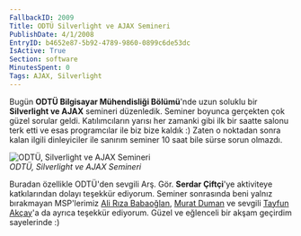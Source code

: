 ```yaml
---
FallbackID: 2009
Title: ODTÜ Silverlight ve AJAX Semineri
PublishDate: 4/1/2008
EntryID: b4652e87-5b92-4789-9860-0899c6de53dc
IsActive: True
Section: software
MinutesSpent: 0
Tags: AJAX, Silverlight
---
```

Bugün **ODTÜ Bilgisayar Mühendisliği Bölümü**'nde uzun soluklu bir
**Silverlight ve AJAX** semineri düzenledik. Seminer boyunca gerçekten
çok güzel sorular geldi. Katılımcıların yarısı her zamanki gibi ilk bir
saatte salonu terk etti ve esas programcılar ile biz bize kaldık :)
Zaten o noktadan sonra kalan ilgili dinleyiciler ile sanırım seminer 10
saat bile sürse sorun olmazdı.

![ODTÜ, Silverlight ve AJAX
Semineri](http://cdn.daron.yondem.com/assets/2009/01042008_1.jpg)\
*ODTÜ, Silverlight ve AJAX Semineri*

Buradan özellikle ODTÜ'den sevgili Arş. Gör. **Serdar Çiftçi**'ye
aktiviteye katkılarından dolayı teşekkür ediyorum. Seminer sonrasında
beni yalnız bırakmayan MSP'lerimiz [Ali Rıza
Babaoğlan](http://www.alibabaoglan.com/), [Murat
Duman](http://www.muratduman.net/) ve sevgili [Tayfun
Akçay](http://www.tayfunakcay.com/)'a da ayrıca teşekkür ediyorum. Güzel
ve eğlenceli bir akşam geçirdim sayelerinde :)


